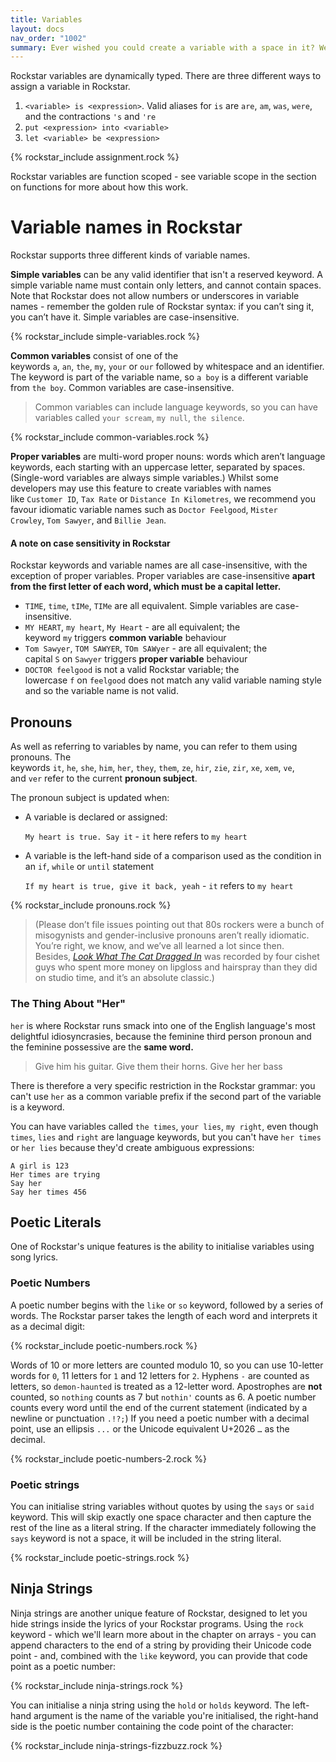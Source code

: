 ```yaml
---
title: Variables
layout: docs
nav_order: "1002"
summary: Ever wished you could create a variable with a space in it? Welcome to Rockstar, friend. We got you.
---
```

Rockstar variables are dynamically typed. There are three different ways to assign a variable in Rockstar.

1. `<variable> is <expression>`.  Valid aliases for `is` are `are`, `am`, `was`, `were`, and the contractions `'s` and `'re`
2. `put <expression> into <variable>`
3. `let <variable> be <expression>`

{% rockstar_include assignment.rock %}

Rockstar variables are function scoped - see variable scope in the section on functions for more about how this work.
# Variable names in Rockstar

Rockstar supports three different kinds of variable names.

**Simple variables** can be any valid identifier that isn't a reserved keyword. A simple variable name must contain only letters, and cannot contain spaces. Note that Rockstar does not allow numbers or underscores in variable names - remember the golden rule of Rockstar syntax: if you can’t sing it, you can’t have it. Simple variables are case-insensitive.

{% rockstar_include simple-variables.rock %}

**Common variables** consist of one of the keywords `a`, `an`, `the`, `my`, `your` or `our` followed by whitespace and an identifier. The keyword is part of the variable name, so `a boy` is a different variable from `the boy`. Common variables are case-insensitive.

> Common variables can include language keywords, so you can have variables called `your scream`, `my null`, `the silence`.

{% rockstar_include common-variables.rock %}

**Proper variables** are multi-word proper nouns: words which aren’t language keywords, each starting with an uppercase letter, separated by spaces. (Single-word variables are always simple variables.) Whilst some developers may use this feature to create variables with names like `Customer ID`, `Tax Rate` or `Distance In Kilometres`, we recommend you favour idiomatic variable names such as `Doctor Feelgood`, `Mister Crowley`, `Tom Sawyer`, and `Billie Jean`.
#### A note on case sensitivity in Rockstar

Rockstar keywords and variable names are all case-insensitive, with the exception of proper variables. Proper variables are case-insensitive **apart from the first letter of each word, which must be a capital letter.**

- `TIME`, `time`, `tIMe`, `TIMe` are all equivalent. Simple variables are case-insensitive.
- `MY HEART`, `my heart`, `My Heart` - are all equivalent; the keyword `my` triggers **common variable** behaviour
- `Tom Sawyer`, `TOM SAWYER`, `TOm SAWyer` - are all equivalent; the capital `S` on `Sawyer` triggers **proper variable** behaviour
- `DOCTOR feelgood` is not a valid Rockstar variable; the lowercase `f` on `feelgood` does not match any valid variable naming style and so the variable name is not valid.

## Pronouns

As well as referring to variables by name, you can refer to them using pronouns. The keywords `it`, `he`, `she`, `him`, `her`, `they`, `them`, `ze`, `hir`, `zie`, `zir`, `xe`, `xem`, `ve`, and `ver` refer to the current **pronoun subject**.

The pronoun subject is updated when:

* A variable is declared or assigned:

   `My heart is true. Say it` - `it` here refers to `my heart`
* A variable is the left-hand side of a comparison used as the condition in an `if`, `while` or `until` statement

   `If my heart is true, give it back, yeah` - `it` refers to `my heart`

{% rockstar_include pronouns.rock %}

> (Please don’t file issues pointing out that 80s rockers were a bunch of misogynists and gender-inclusive pronouns aren’t really idiomatic. You’re right, we know, and we’ve all learned a lot since then. Besides, [_Look What The Cat Dragged In_](https://en.wikipedia.org/wiki/Look_What_the_Cat_Dragged_In) was recorded by four cishet guys who spent more money on lipgloss and hairspray than they did on studio time, and it’s an absolute classic.)

### The Thing About "Her"

`her` is where Rockstar runs smack into one of the English language's most delightful idiosyncrasies, because the feminine third person pronoun and the feminine possessive are the **same word.**

> Give him his guitar.
> Give them their horns.
> Give her her bass

There is therefore a very specific restriction in the Rockstar grammar: you can't use `her` as a common variable prefix if the second part of the variable is a keyword.

You can have variables called `the times`, `your lies`, `my right`, even though `times`, `lies` and `right` are language keywords, but you can't have `her times` or `her lies` because they'd create ambiguous expressions:

```
A girl is 123
Her times are trying
Say her
Say her times 456

```
## Poetic Literals

One of Rockstar's unique features is the ability to initialise variables using song lyrics.
### Poetic Numbers

A poetic number begins with the `like` or `so` keyword, followed by a series of words. The Rockstar parser takes the length of each word and interprets it as a decimal digit:

{% rockstar_include poetic-numbers.rock %}

Words of 10 or more letters are counted modulo 10, so you can use 10-letter words for `0`, 11 letters for `1` and 12 letters for `2`. Hyphens `-` are counted as letters, so `demon-haunted` is treated as a 12-letter word. Apostrophes are **not** counted, so `nothing` counts as 7 but `nothin'` counts as 6. A poetic number counts every word until the end of the current statement (indicated by a newline or punctuation `.!?;`) If you need a poetic number with a decimal point, use an ellipsis `...`  or the Unicode equivalent U+2026 `…` as the decimal.

{% rockstar_include poetic-numbers-2.rock %}
### Poetic strings
You can initialise string variables without quotes by using the `says` or `said` keyword. This will skip exactly one space character and then capture the rest of the line as a literal string. If the character immediately following the `says` keyword is not a space, it will be included in the string literal.

{% rockstar_include poetic-strings.rock %}

## Ninja Strings

Ninja strings are another unique feature of Rockstar, designed to let you hide strings inside the lyrics of your Rockstar programs. Using the `rock` keyword - which we'll learn more about in the chapter on arrays - you can append characters to the end of a string by providing their Unicode code point - and, combined with the `like` keyword, you can provide that code point as a poetic number:

{% rockstar_include ninja-strings.rock %}

You can initialise a ninja string using the `hold` or `holds` keyword. The left-hand argument is the name of the variable you're initialised, the right-hand side is the poetic number containing the code point of the character:

{% rockstar_include ninja-strings-fizzbuzz.rock %}









